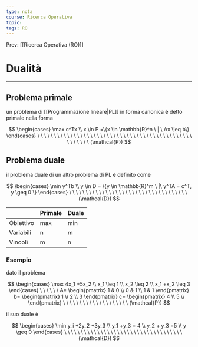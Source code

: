 ```yaml
---
type: nota
course: Ricerca Operativa
topic: 
tags: RO
---
```


Prev: [[Ricerca Operativa (RO)]]

# Dualità
---

## Problema primale

un problema di [[Programmazione lineare|PL]] in forma canonica è detto primale nella forma

$$
\begin{cases}
\max c^Tx \\
x \in P =\{x \in \mathbb{R}^n \ | \ Ax \leq b\}
\end{cases}
\ \ \ \ \ \ \ \ \ \ \ \ \ \ \ \ \ \ \ \ \ \ \ \ \ \ \ \ \ \ \ \ \ \ \ \ \ \ \ \ \ \ \ \ \ \ \ \ \ \ \ \ \ \
(\mathcal{P})
$$

## Problema duale

il problema duale di un altro problema di PL  è definito come

$$
\begin{cases}
\min y^Tb \\
y \in D = \{y \in \mathbb{R}^m \ |\ y^TA = c^T, y \geq 0 \}
\end{cases}
\ \ \ \ \ \ \ \ \ \ \ \ \ \ \ \ \ \ \ \ \ \ \ \ \ \ \ \ \ \ \ \ \ \ \ \ (\mathcal{D})
$$

|  | Primale | Duale |
| --- | --- | --- |
| Obiettivo | max  | min |
| Variabili  | n | m |
| Vincoli | m | n |

### Esempio

dato il problema

$$
\begin{cases}
\max 4x_1 +5x_2 \\
x_1 \leq 1 \\
x_2 \leq 2 \\
x_1 +x_2 \leq 3
\end{cases}
\ \ \ \ \ \
A=
\begin{pmatrix}
1 & 0 \\
0 & 1 \\
1 & 1
\end{pmatrix}
b=
\begin{pmatrix}
1 \\
2 \\
3
\end{pmatrix}
c=
\begin{pmatrix}
4 \\
5 \\
\end{pmatrix}
\ \ \ \ \ \ \ \ \ \ \ \ \ \ \ \ \ \ \ \
(\mathcal{P})
$$

il suo duale è

$$
\begin{cases}
\min y_i +2y_2 +3y_3 \\
y_1 +y_3 = 4 \\
y_2 + y_3 =5 \\
y \geq 0
\end{cases}
\ \ \ \ \ \ \ \ \ \ \ \ \ \ \ \ \ \ \ \ \ \ \ \ \ \ \ \ \ \ \ \ \ \ \ \ (\mathcal{D})
$$
